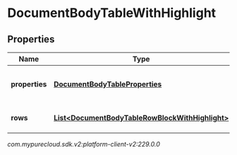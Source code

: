 # DocumentBodyTableWithHighlight


## Properties

| Name | Type | Description | Notes |
| ------------ | ------------- | ------------- | ------------- |
| **properties** | [**DocumentBodyTableProperties**](DocumentBodyTableProperties) | The properties for the table. |  [optional] |
| **rows** | [**List&lt;DocumentBodyTableRowBlockWithHighlight&gt;**](DocumentBodyTableRowBlockWithHighlight) | The list of rows for the table. |  |




_com.mypurecloud.sdk.v2:platform-client-v2:229.0.0_
